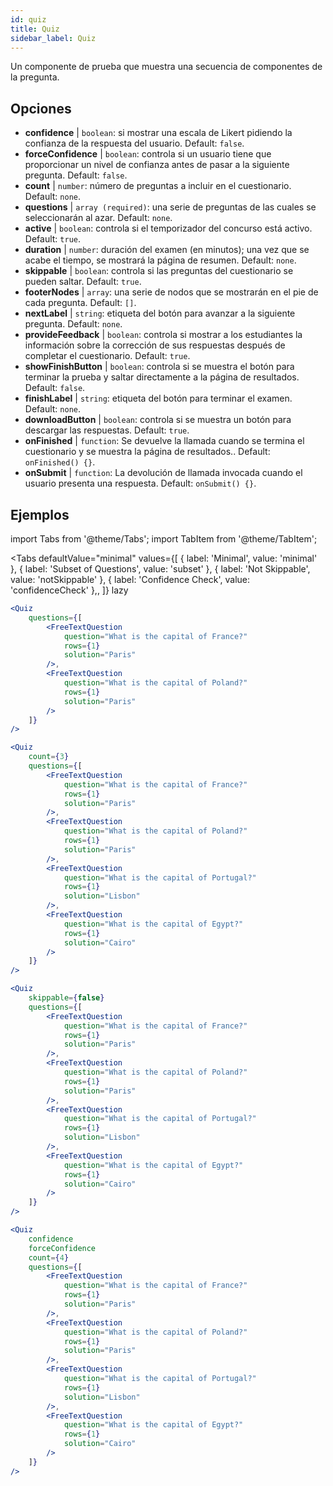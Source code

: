 ```yaml
---
id: quiz 
title: Quiz
sidebar_label: Quiz
---
```


Un componente de prueba que muestra una secuencia de componentes de la pregunta.

## Opciones

* __confidence__ | `boolean`: si mostrar una escala de Likert pidiendo la confianza de la respuesta del usuario. Default: `false`.
* __forceConfidence__ | `boolean`: controla si un usuario tiene que proporcionar un nivel de confianza antes de pasar a la siguiente pregunta. Default: `false`.
* __count__ | `number`: número de preguntas a incluir en el cuestionario. Default: `none`.
* __questions__ | `array (required)`: una serie de preguntas de las cuales se seleccionarán al azar. Default: `none`.
* __active__ | `boolean`: controla si el temporizador del concurso está activo. Default: `true`.
* __duration__ | `number`: duración del examen (en minutos); una vez que se acabe el tiempo, se mostrará la página de resumen. Default: `none`.
* __skippable__ | `boolean`: controla si las preguntas del cuestionario se pueden saltar. Default: `true`.
* __footerNodes__ | `array`: una serie de nodos que se mostrarán en el pie de cada pregunta. Default: `[]`.
* __nextLabel__ | `string`: etiqueta del botón para avanzar a la siguiente pregunta. Default: `none`.
* __provideFeedback__ | `boolean`: controla si mostrar a los estudiantes la información sobre la corrección de sus respuestas después de completar el cuestionario. Default: `true`.
* __showFinishButton__ | `boolean`: controla si se muestra el botón para terminar la prueba y saltar directamente a la página de resultados. Default: `false`.
* __finishLabel__ | `string`: etiqueta del botón para terminar el examen. Default: `none`.
* __downloadButton__ | `boolean`: controla si se muestra un botón para descargar las respuestas. Default: `true`.
* __onFinished__ | `function`: Se devuelve la llamada cuando se termina el cuestionario y se muestra la página de resultados.. Default: `onFinished() {}`.
* __onSubmit__ | `function`: La devolución de llamada invocada cuando el usuario presenta una respuesta. Default: `onSubmit() {}`.


## Ejemplos

import Tabs from '@theme/Tabs';
import TabItem from '@theme/TabItem';

<Tabs
    defaultValue="minimal"
    values={[
        { label: 'Minimal', value: 'minimal' },
        { label: 'Subset of Questions', value: 'subset' },
        { label: 'Not Skippable', value: 'notSkippable' },
        { label: 'Confidence Check', value: 'confidenceCheck' },,
    ]}
    lazy
>

<TabItem value="minimal">

```jsx live
<Quiz
    questions={[
        <FreeTextQuestion 
            question="What is the capital of France?" 
            rows={1} 
            solution="Paris" 
        />,
        <FreeTextQuestion 
            question="What is the capital of Poland?" 
            rows={1} 
            solution="Paris" 
        />
    ]}
/>
```
</TabItem>

<TabItem value="subset">

```jsx live
<Quiz
    count={3}
    questions={[
        <FreeTextQuestion 
            question="What is the capital of France?" 
            rows={1} 
            solution="Paris" 
        />,
        <FreeTextQuestion 
            question="What is the capital of Poland?" 
            rows={1} 
            solution="Paris" 
        />,
        <FreeTextQuestion 
            question="What is the capital of Portugal?" 
            rows={1} 
            solution="Lisbon" 
        />,     
        <FreeTextQuestion 
            question="What is the capital of Egypt?" 
            rows={1} 
            solution="Cairo" 
        />
    ]}
/>
```
</TabItem>

<TabItem value="notSkippable" >

```jsx live
<Quiz
    skippable={false}
    questions={[
        <FreeTextQuestion 
            question="What is the capital of France?" 
            rows={1} 
            solution="Paris" 
        />,
        <FreeTextQuestion 
            question="What is the capital of Poland?" 
            rows={1} 
            solution="Paris" 
        />,
        <FreeTextQuestion 
            question="What is the capital of Portugal?" 
            rows={1} 
            solution="Lisbon" 
        />,     
        <FreeTextQuestion 
            question="What is the capital of Egypt?" 
            rows={1} 
            solution="Cairo" 
        />
    ]}
/>
```
</TabItem>

<TabItem value="confidenceCheck">

```jsx live
<Quiz
    confidence
    forceConfidence
    count={4}
    questions={[
        <FreeTextQuestion 
            question="What is the capital of France?" 
            rows={1} 
            solution="Paris" 
        />,
        <FreeTextQuestion 
            question="What is the capital of Poland?" 
            rows={1} 
            solution="Paris" 
        />,
        <FreeTextQuestion 
            question="What is the capital of Portugal?" 
            rows={1} 
            solution="Lisbon" 
        />,     
        <FreeTextQuestion 
            question="What is the capital of Egypt?" 
            rows={1} 
            solution="Cairo" 
        />
    ]}
/>
```
</TabItem>

</Tabs>
